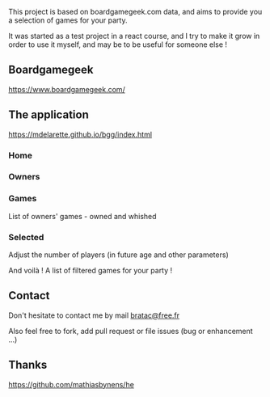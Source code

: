 This project is based on boardgamegeek.com data, and aims to provide you a selection of games for your party.

It was started as a test project in a react course, and I try to make it grow in order to use it myself, and may be to be useful for someone else !

## Boardgamegeek

https://www.boardgamegeek.com/

## The application

https://mdelarette.github.io/bgg/index.html

### Home

### Owners

### Games

List of owners' games - owned and whished

### Selected

Adjust the number of players (in future age and other parameters)

And voilà ! A list of filtered games for your party !

## Contact

Don't hesitate to contact me by mail bratac@free.fr

Also feel free to fork, add pull request or file issues (bug or enhancement ...)

## Thanks

https://github.com/mathiasbynens/he
